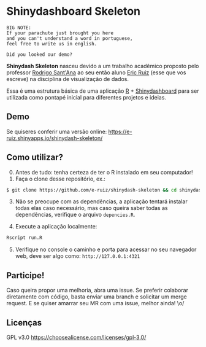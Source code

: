 # Shinydashboard Skeleton
```
BIG NOTE:
If your parachute just brought you here
and you can't understand a word in portuguese,
feel free to write us in english.

Did you looked our demo?
```


**Shinydash Skeleton** nasceu devido a um trabalho acadêmico proposto pelo professor [Rodrigo Sant'Ana](https://www.linkedin.com/in/rodrigo-sant-ana-a6a2a135) ao seu então aluno [Eric Ruiz](https://www.linkedin.com/in/e-ruiz) (esse que vos escreve) na disciplina de visualização de dados.

Essa é uma estrutura básica de uma aplicação [R](https://www.r-project.org/) + [Shinydashboard](https://rstudio.github.io/shinydashboard/) para ser utilizada como pontapé inicial para diferentes projetos e ideias.


## Demo
Se quiseres conferir uma versão online: https://e-ruiz.shinyapps.io/shinydash-skeleton/


## Como utilizar?
0. Antes de tudo: tenha certeza de ter o R instalado em seu computador!
1. Faça o clone desse repositório, ex.: 
```bash
$ git clone https://github.com/e-ruiz/shinydash-skeleton && cd shinydash-skeleton
```

3. Não se preocupe com as dependências, a aplicação tentará instalar todas elas caso necessário, mas caso queira saber todas as dependências, verifique o arquivo `depencies.R`.

4. Execute a aplicação localmente:
```bash
Rscript run.R
```

5. Verifique no console o caminho e porta para acessar no seu navegador web, deve ser algo como: `http://127.0.0.1:4321`



## Participe!
Caso queira propor uma melhoria, abra uma issue. Se preferir colaborar diretamente com código, basta enviar uma branch e solicitar um merge request. E se quiser amarrar seu MR com uma issue, melhor ainda! \o/


## Licenças
GPL v3.0
https://choosealicense.com/licenses/gpl-3.0/

